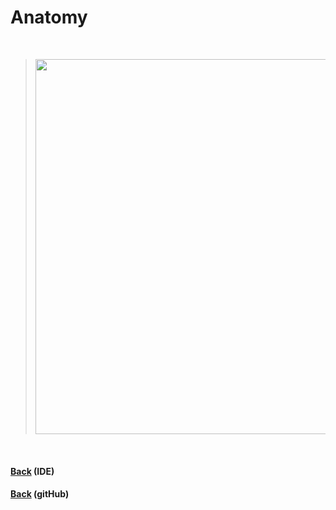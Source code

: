 # Anatomy

<br>

><img src='https://static-assets.codecademy.com/Courses/Learn-CSS/Setup-and-Syntax/CSS_Anatomy-v2-nobgfill.svg' width='600'>

<br>

#### [Back](../readme.md#css-quick-guide) (IDE)
#### [Back](https://github.com/samuelfox1/css-quick-guide/) (gitHub)